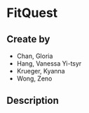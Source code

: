# FitQuest
## Create by
- Chan, Gloria
- Hang, Vanessa Yi-tsyr
- Krueger, Kyanna
- Wong, Zeno
## Description
